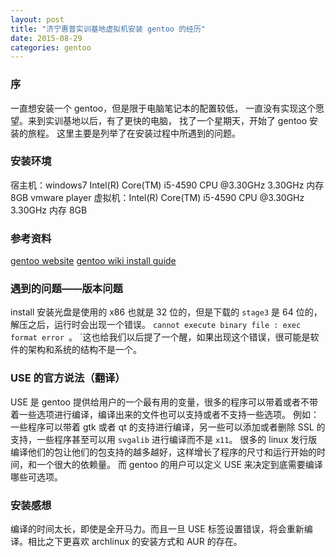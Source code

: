 ```yaml
---
layout: post
title: "济宁惠普实训基地虚拟机安装 gentoo 的经历"
date: 2015-08-29
categories: gentoo
---
```


### 序
 一直想安装一个 gentoo，但是限于电脑笔记本的配置较低，
 一直没有实现这个愿望。来到实训基地以后，有了更快的电脑，
 找了一个星期天，开始了 gentoo 安装的旅程。
 这里主要是列举了在安装过程中所遇到的问题。

### 安装环境
 宿主机：windows7 Intel(R) Core(TM) i5-4590 CPU @3.30GHz 3.30GHz
		内存 8GB
 		vmware player
 虚拟机：Intel(R) Core(TM) i5-4590 CPU @3.30GHz 3.30GHz
		内存 8GB

### 参考资料
 [gentoo website](https://www.gentoo.org/)
 [gentoo wiki install guide](https://wiki.gentoo.org/wiki/Handbook:X86)

### 遇到的问题——版本问题
 install 安装光盘是使用的 x86 也就是 32 位的，但是下载的 `stage3` 是 64 位的，解压之后，运行时会出现一个错误。
 `cannot execute binary file : exec format error `。
 `这也给我们以后提了一个醒，如果出现这个错误，很可能是软件的架构和系统的结构不是一个。

### USE 的官方说法（翻译）
 USE 是 gentoo 提供给用户的一个最有用的变量，很多的程序可以带着或者不带着一些选项进行编译，编译出来的文件也可以支持或者不支持一些选项。
 例如：一些程序可以带着 gtk 或者 qt 的支持进行编译，另一些可以添加或者删除 SSL 的支持，一些程序甚至可以用 `svgalib` 进行编译而不是 `x11`。
 很多的 linux 发行版编译他们的包让他们的包支持的越多越好，这样增长了程序的尺寸和运行开始的时间，和一个很大的依赖量。
 而 gentoo 的用户可以定义 USE 来决定到底需要编译哪些可选项。

### 安装感想
 编译的时间太长，即使是全开马力。而且一旦 USE 标签设置错误，将会重新编译。相比之下更喜欢 archlinux 的安装方式和 AUR 的存在。
